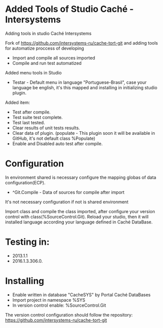 # Added Tools of Studio Caché - Intersystems
Adding tools in studio Caché Intersystems

Fork of https://github.com/intersystems-ru/cache-tort-git and adding tools for automatize proccess of developing

- Import and compile all sources imported
- Compile and run test automatized

Added menu tools in Studio 
- Testar - Default menu in language "Portuguese-Brasil", case your language be english, it's this mapped and installing in initializing studio plugin.

Added item:
- Test after compile.
- Test suite test complete.
- Test last tested.
- Clear results of unit tests results.
- Clear data of plugin. (populate - This plugin soon it will be available in GitHub, it's not default class %Populate)
- Enable and Disabled auto test after compile.

# Configuration
In environment shared is necessary configure the mapping globas of data configuration(ECP).
- ^Git.Compile - Data of sources for compile after import

It's not necessary configuration if not is shared environment

Import class and compile the class imported, after configure your version control with class(%SourceControl.Git).
Reload your studio, then it will installed language according your language defined in Caché DataBase.

# Testing in: 
- 2013.1.1
- 2016.1.3.306.0.

# Installing
- Enable written in database "CacheSYS" by Portal Caché DataBases
- Import project in namespace %SYS
- In version control enable: %SourceControl.Git

The version control configuration should follow the repository: 
https://github.com/intersystems-ru/cache-tort-git 

